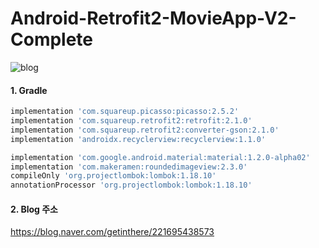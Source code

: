 # Android-Retrofit2-MovieApp-V2-Complete

![blog](https://postfiles.pstatic.net/MjAyMDAxMDNfMTc1/MDAxNTc4MDM5NzUwOTEx.s7HGsyy7WD71hejgBVKLHObuAhhsa6lYjnmdr9ECjs0g.p_tnFRj2GI2KTm5HJa1-UI4pdenz4rd6Ivh0FWRwFBQg.PNG.getinthere/Screenshot_45.png?type=w773)

#### 1. Gradle
```gradle
implementation 'com.squareup.picasso:picasso:2.5.2'
implementation 'com.squareup.retrofit2:retrofit:2.1.0'
implementation 'com.squareup.retrofit2:converter-gson:2.1.0'
implementation 'androidx.recyclerview:recyclerview:1.1.0'

implementation 'com.google.android.material:material:1.2.0-alpha02'
implementation 'com.makeramen:roundedimageview:2.3.0'
compileOnly 'org.projectlombok:lombok:1.18.10'
annotationProcessor 'org.projectlombok:lombok:1.18.10'
```

#### 2. Blog 주소
<https://blog.naver.com/getinthere/221695438573>
